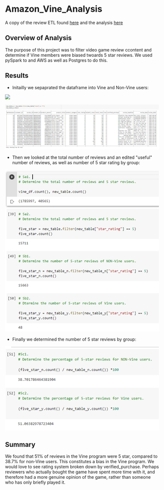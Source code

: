 # Amazon_Vine_Analysis

A copy of the review ETL found [here](https://github.com/Mikeblanchard/Amazon_Vine_Analysis/blob/main/Amazon_Reviews_ETL.ipynb) and the analysis [here](https://github.com/Mikeblanchard/Amazon_Vine_Analysis/blob/main/Vine_Review_Analysis.ipynb)

## Overview of Analysis 

The purpose of this project was to filter video game review ccontent and determine if Vine members were biased twoards 5 star reviews. We used pySpark to and AWS as well as Postgres to do this. 

## Results

- Initailly we sepaprated the dataframe into Vine and Non-Vine users:

![](https://github.com/Mikeblanchard/Amazon_Vine_Analysis/blob/main/Resources/Chal_16.png%20.png)

![](https://github.com/Mikeblanchard/Amazon_Vine_Analysis/blob/main/Resources/Chal_16-5.png%20.png)

- Then we looked at the total number of reviews and an edited "useful" number of reviews, as well as number of 5 star rating by group:

![](https://github.com/Mikeblanchard/Amazon_Vine_Analysis/blob/main/Resources/Chal_16-3.png%20.png)

- Finally we determined the number of 5 star reviews by group:

![](https://github.com/Mikeblanchard/Amazon_Vine_Analysis/blob/main/Resources/Chal_16-4.png%20.png)


## Summary

We found that 51% of reviews in the Vine program were 5 star, compared to 38.7%  for non-Vine users. This constitutes a bias in the Vine program. We would love to see rating system broken down by verified_purchase. Perhaps reviewers who actually bought the game have spent more time with it, and therefore had a more genuine opinion of the game, rather than someone who has only briefly played it.

